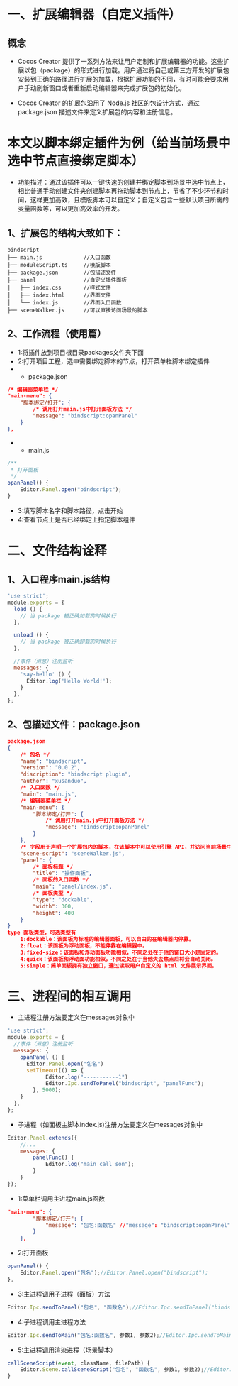 # 一、扩展编辑器（自定义插件）
## 概念
- Cocos Creator 提供了一系列方法来让用户定制和扩展编辑器的功能。这些扩展以包（package）的形式进行加载。用户通过将自己或第三方开发的扩展包安装到正确的路径进行扩展的加载，根据扩展功能的不同，有时可能会要求用户手动刷新窗口或者重新启动编辑器来完成扩展包的初始化。

- Cocos Creator 的扩展包沿用了 Node.js 社区的包设计方式，通过 package.json 描述文件来定义扩展包的内容和注册信息。
# 本文以脚本绑定插件为例（给当前场景中选中节点直接绑定脚本）
- 功能描述：通过该插件可以一键快速的创建并绑定脚本到场景中选中节点上，相比普通手动创建文件夹创建脚本再拖动脚本到节点上，节省了不少环节和时间，这样更加高效，且模版脚本可以自定义；自定义包含一些默认项目所需的变量函数等，可以更加高效率的开发。
## 1、扩展包的结构大致如下：
```
bindscript
├── main.js             //入口函数
├── moduleScript.ts     //模版脚本
├── package.json        //包描述文件
├── panel               //自定义插件面板
│   ├── index.css       //样式文件
│   ├── index.html      //界面文件
│   └── index.js        //界面入口函数
├── sceneWalker.js      //可以直接访问场景的脚本
```
## 2、工作流程（使用篇）
- 1:将插件放到项目根目录packages文件夹下面
- 2:打开项目工程，选中需要绑定脚本的节点，打开菜单栏脚本绑定插件
- - package.json
``` json
/* 编辑器菜单栏 */
"main-menu": {
    "脚本绑定/打开": {
        /* 调用打开main.js中打开面板方法 */
        "message": "bindscript:opanPanel"
    }
},
```
- - main.js
```javascript
/**
 * 打开面板
 */
opanPanel() {
    Editor.Panel.open("bindscript");
}
```
- 3:填写脚本名字和脚本路径，点击开始
- 4:查看节点上是否已经绑定上指定脚本组件
# 二、文件结构诠释
## 1、入口程序main.js结构
``` javascript
'use strict';
module.exports = {
  load () {
    // 当 package 被正确加载的时候执行
  },

  unload () {
    // 当 package 被正确卸载的时候执行
  },

  //事件（消息）注册监听
  messages: {
    'say-hello' () {
      Editor.log('Hello World!');
    }
  },
};
```
## 2、包描述文件：package.json
``` json
package.json
{
    /* 包名 */
    "name": "bindscript",
    "version": "0.0.2",
    "discription": "bindscript plugin",
    "author": "xusanduo",
    /* 入口函数 */
    "main": "main.js",
    /* 编辑器菜单栏 */
    "main-menu": {
        "脚本绑定/打开": {
            /* 调用打开main.js中打开面板方法 */
            "message": "bindscript:opanPanel"
        }
    },
    /* 字段用于声明一个扩展包内的脚本，在该脚本中可以使用引擎 API，并访问当前场景中的节点和组件。*/
    "scene-script": "sceneWalker.js",
    "panel": {
        /* 面板标题 */
        "title": "操作面板",
        /* 面板的入口函数 */
        "main": "panel/index.js",
        /* 面板类型 */
        "type": "dockable",
        "width": 300,
        "height": 400
    }
}
type 面板类型，可选类型有
    1:dockable：该面板为标准的编辑器面板，可以自由的在编辑器内停靠。
    2:float：该面板为浮动面板，不能停靠在编辑器中。
    3:fixed-size：该面板和浮动面板功能相似，不同之处在于他的窗口大小是固定的。
    4:quick：该面板和浮动面功能相似，不同之处在于当他失去焦点后将会自动关闭。
    5:simple：简单面板拥有独立窗口，通过读取用户自定义的 html 文件展示界面。

```
# 三、进程间的相互调用
- 主进程注册方法要定义在messages对象中
``` javascript
'use strict';
module.exports = {
  //事件（消息）注册监听
  messages: {
    opanPanel () {
      Editor.Panel.open("包名")
      setTimeout(() => {
            Editor.log("-----------1")
            Editor.Ipc.sendToPanel("bindscript", "panelFunc");
        }, 5000);
    }
  },
};
```
- 子进程（如面板主脚本index.js)注册方法要定义在messages对象中
``` javascript
Editor.Panel.extends({
    //...
    messages: {
        panelFunc() {
            Editor.log("main call son");
        }
    }
});
```
- 1:菜单栏调用主进程main.js函数
``` json
"main-menu": {
        "脚本绑定/打开": {
            "message": "包名:函数名" //"message": "bindscript:opanPanel"
        }
    },
```
- 2:打开面板
``` javascript
opanPanel() {
    Editor.Panel.open("包名");//Editor.Panel.open("bindscript");
},
```
- 3:主进程调用子进程（面板）方法
``` javascript
Editor.Ipc.sendToPanel("包名", "函数名");//Editor.Ipc.sendToPanel("bindscript", "panelFunc");
```
- 4:子进程调用主进程方法
``` javascript
Editor.Ipc.sendToMain("包名:函数名", 参数1, 参数2);//Editor.Ipc.sendToMain("bindscript:callSceneScript", 参数1, 参数2);
```
- 5:主进程调用渲染进程（场景脚本）
``` javascript
callSceneScript(event, className, filePath) {
    Editor.Scene.callSceneScript("包名", "函数名", 参数1, 参数2);//Editor.Scene.callSceneScript("bindscript", "getCanvasChildren", className, filePath);
}
```














